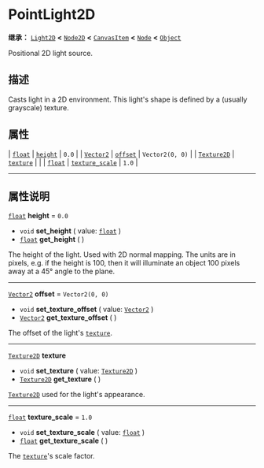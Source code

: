 <!-- ⚠ 请勿编辑本文件 ⚠ -->
<!-- 本文档使用脚本从 WeDot 引擎源码仓库生成。 -->
<!-- 生成脚本：https://github.com/WeDot-Engine/WeDot/tree/4.3/doc/tools/make_md.py； -->
<!-- 原文件：https://github.com/WeDot-Engine/WeDot/tree/4.3/doc/classes/PointLight2D.xml。 -->

<div id="_class_pointlight2d"></div>

# PointLight2D

**继承：** [`Light2D`](class_light2d.md) **<** [`Node2D`](class_node2d.md) **<** [`CanvasItem`](class_canvasitem.md) **<** [`Node`](class_node.md) **<** [`Object`](class_object.md)

Positional 2D light source.

## 描述

Casts light in a 2D environment. This light's shape is defined by a (usually grayscale) texture.

## 属性

| [`float`](class_float.md)         | [`height`](#class_pointlight2d_property_height)               | ``0.0``           |
| [`Vector2`](class_vector2.md)     | [`offset`](#class_pointlight2d_property_offset)               | ``Vector2(0, 0)`` |
| [`Texture2D`](class_texture2d.md) | [`texture`](#class_pointlight2d_property_texture)             |                   |
| [`float`](class_float.md)         | [`texture_scale`](#class_pointlight2d_property_texture_scale) | ``1.0``           |

<!-- rst-class:: classref-section-separator -->

---

## 属性说明

<div id="_class_pointlight2d_property_height"></div>

[`float`](class_float.md) **height** = ``0.0`` <div id="class_pointlight2d_property_height"></div>

- `void` **set_height** ( value: [`float`](class_float.md) )
- [`float`](class_float.md) **get_height** ( )

The height of the light. Used with 2D normal mapping. The units are in pixels, e.g. if the height is 100, then it will illuminate an object 100 pixels away at a 45° angle to the plane.

<!-- rst-class:: classref-item-separator -->

---

<div id="_class_pointlight2d_property_offset"></div>

[`Vector2`](class_vector2.md) **offset** = ``Vector2(0, 0)`` <div id="class_pointlight2d_property_offset"></div>

- `void` **set_texture_offset** ( value: [`Vector2`](class_vector2.md) )
- [`Vector2`](class_vector2.md) **get_texture_offset** ( )

The offset of the light's [`texture`](#class_pointlight2d_property_texture).

<!-- rst-class:: classref-item-separator -->

---

<div id="_class_pointlight2d_property_texture"></div>

[`Texture2D`](class_texture2d.md) **texture** <div id="class_pointlight2d_property_texture"></div>

- `void` **set_texture** ( value: [`Texture2D`](class_texture2d.md) )
- [`Texture2D`](class_texture2d.md) **get_texture** ( )

[`Texture2D`](class_texture2d.md) used for the light's appearance.

<!-- rst-class:: classref-item-separator -->

---

<div id="_class_pointlight2d_property_texture_scale"></div>

[`float`](class_float.md) **texture_scale** = ``1.0`` <div id="class_pointlight2d_property_texture_scale"></div>

- `void` **set_texture_scale** ( value: [`float`](class_float.md) )
- [`float`](class_float.md) **get_texture_scale** ( )

The [`texture`](#class_pointlight2d_property_texture)'s scale factor.

[^virtual]: 本方法通常需要用户覆盖才能生效。
[^const]: 本方法无副作用，不会修改该实例的任何成员变量。
[^vararg]: 本方法除了能接受在此处描述的参数外，还能够继续接受任意数量的参数。
[^constructor]: 本方法用于构造某个类型。
[^static]: 调用本方法无需实例，可直接使用类名进行调用。
[^operator]: 本方法描述的是使用本类型作为左操作数的有效运算符。
[^bitfield]: 这个值是由下列位标志构成位掩码的整数。
[^void]: 无返回值。
